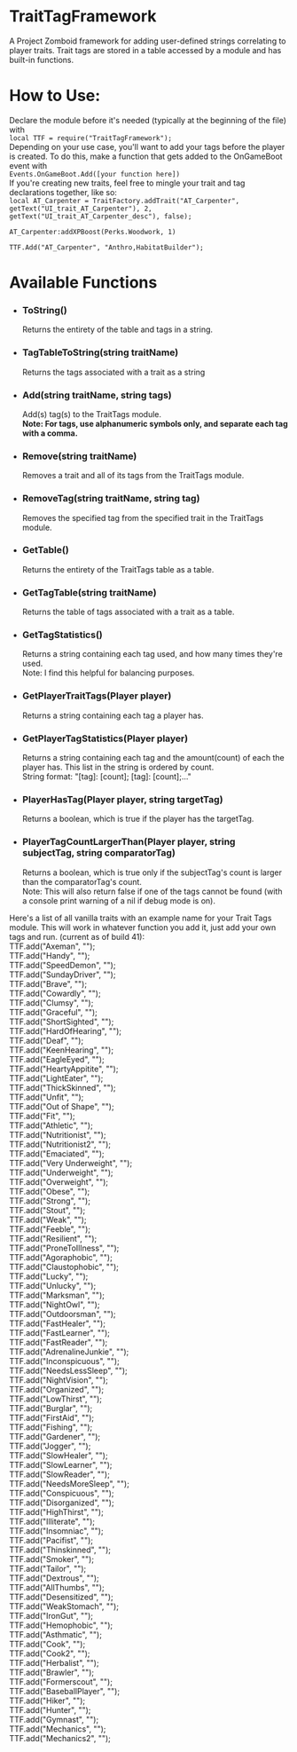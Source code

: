 # TraitTagFramework
A Project Zomboid framework for adding user-defined strings correlating to player traits. Trait tags are stored in a table accessed by a module and has built-in functions.
<h1>How to Use:</h1>
Declare the module before it's needed (typically at the beginning of the file) with<br>
<code>local TTF = require("TraitTagFramework");</code><br>
Depending on your use case, you'll want to add your tags before the player is created. To do this, make a function that gets added to the OnGameBoot event with<br>
<code>Events.OnGameBoot.Add([your function here])</code><br>
If you're creating new traits, feel free to mingle  your trait and tag declarations together, like so:<br>
<code>local AT_Carpenter = TraitFactory.addTrait("AT_Carpenter", getText("UI_trait_AT_Carpenter"), 2, getText("UI_trait_AT_Carpenter_desc"), false);<br>
AT_Carpenter:addXPBoost(Perks.Woodwork, 1)<br>
TTF.Add("AT_Carpenter", "Anthro,HabitatBuilder");</code>
<h1>Available Functions</h1>
<ul>
<li><h3>ToString()</h3>
Returns the entirety of the table and tags in a string.</li>
<li><h3>TagTableToString(string traitName)</h3>
Returns the tags associated with a trait as a string</li>
<li><h3>Add(string traitName, string tags)</h3>
Add(s) tag(s) to the TraitTags module.<br>
<strong>Note: For tags, use alphanumeric symbols only, and separate each tag with a comma.</strong>
</li>
<li><h3>Remove(string traitName)</h3>
Removes a trait and all of its tags from the TraitTags module.
</li>
<li><h3>RemoveTag(string traitName, string tag)</h3>
Removes the specified tag from the specified trait in the TraitTags module.
</li>
<li><h3>GetTable()</h3>
Returns the entirety of the TraitTags table as a table.
</li>
<li><h3>GetTagTable(string traitName)</h3>
Returns the table of tags associated with a trait as a table.
</li>
<li><h3>GetTagStatistics()</h3>
Returns a string containing each tag used, and how many times they're used.<br>
Note: I find this helpful for balancing purposes.
</li>
<li><h3>GetPlayerTraitTags(Player player)</h3>
Returns a string containing each tag a player has.<br>
</li>
<li><h3>GetPlayerTagStatistics(Player player)</h3>
Returns a string containing each tag and the amount(count) of each the player has. This list in the string is ordered by count.<br>
String format: "[tag]: [count]; [tag]: [count];..."
</li>
<li><h3>PlayerHasTag(Player player, string targetTag)</h3>
Returns a boolean, which is true if the player has the targetTag.
</li>
<li><h3>PlayerTagCountLargerThan(Player player, string subjectTag, string comparatorTag)</h3>
Returns a boolean, which is true only if the subjectTag's count is larger than the comparatorTag's count.<br>
Note: This will also return false if one of the tags cannot be found (with a console print warning of a nil if debug mode is on).
</li>
</ul>

Here's a list of all vanilla traits with an example name for your Trait Tags module. This will work in whatever function you add it,
just add your own tags and run. (current as of build 41):
<br>TTF.add("Axeman", "");
<br>TTF.add("Handy", "");
<br>TTF.add("SpeedDemon", "");
<br>TTF.add("SundayDriver", "");
<br>TTF.add("Brave", "");
<br>TTF.add("Cowardly", "");
<br>TTF.add("Clumsy", "");
<br>TTF.add("Graceful", "");
<br>TTF.add("ShortSighted", "");
<br>TTF.add("HardOfHearing", "");
<br>TTF.add("Deaf", "");
<br>TTF.add("KeenHearing", "");
<br>TTF.add("EagleEyed", "");
<br>TTF.add("HeartyAppitite", "");
<br>TTF.add("LightEater", "");
<br>TTF.add("ThickSkinned", "");
<br>TTF.add("Unfit", "");
<br>TTF.add("Out of Shape", "");
<br>TTF.add("Fit", "");
<br>TTF.add("Athletic", "");
<br>TTF.add("Nutritionist", "");
<br>TTF.add("Nutritionist2", "");
<br>TTF.add("Emaciated", "");
<br>TTF.add("Very Underweight", "");
<br>TTF.add("Underweight", "");
<br>TTF.add("Overweight", "");
<br>TTF.add("Obese", "");
<br>TTF.add("Strong", "");
<br>TTF.add("Stout", "");
<br>TTF.add("Weak", "");
<br>TTF.add("Feeble", "");
<br>TTF.add("Resilient", "");
<br>TTF.add("ProneToIllness", "");
<br>TTF.add("Agoraphobic", "");
<br>TTF.add("Claustophobic", "");
<br>TTF.add("Lucky", "");
<br>TTF.add("Unlucky", "");
<br>TTF.add("Marksman", "");
<br>TTF.add("NightOwl", "");
<br>TTF.add("Outdoorsman", "");
<br>TTF.add("FastHealer", "");
<br>TTF.add("FastLearner", "");
<br>TTF.add("FastReader", "");
<br>TTF.add("AdrenalineJunkie", "");
<br>TTF.add("Inconspicuous", "");
<br>TTF.add("NeedsLessSleep", "");
<br>TTF.add("NightVision", "");
<br>TTF.add("Organized", "");
<br>TTF.add("LowThirst", "");
<br>TTF.add("Burglar", "");
<br>TTF.add("FirstAid", "");
<br>TTF.add("Fishing", "");
<br>TTF.add("Gardener", "");
<br>TTF.add("Jogger", "");
<br>TTF.add("SlowHealer", "");
<br>TTF.add("SlowLearner", "");
<br>TTF.add("SlowReader", "");
<br>TTF.add("NeedsMoreSleep", "");
<br>TTF.add("Conspicuous", "");
<br>TTF.add("Disorganized", "");
<br>TTF.add("HighThirst", "");
<br>TTF.add("Illiterate", "");
<br>TTF.add("Insomniac", "");
<br>TTF.add("Pacifist", "");
<br>TTF.add("Thinskinned", "");
<br>TTF.add("Smoker", "");
<br>TTF.add("Tailor", "");
<br>TTF.add("Dextrous", "");
<br>TTF.add("AllThumbs", "");
<br>TTF.add("Desensitized", "");
<br>TTF.add("WeakStomach", "");
<br>TTF.add("IronGut", "");
<br>TTF.add("Hemophobic", "");
<br>TTF.add("Asthmatic", "");
<br>TTF.add("Cook", "");
<br>TTF.add("Cook2", "");
<br>TTF.add("Herbalist", "");
<br>TTF.add("Brawler", "");
<br>TTF.add("Formerscout", "");
<br>TTF.add("BaseballPlayer", "");
<br>TTF.add("Hiker", "");
<br>TTF.add("Hunter", "");
<br>TTF.add("Gymnast", "");
<br>TTF.add("Mechanics", "");
<br>TTF.add("Mechanics2", "");
